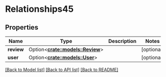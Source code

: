 # Relationships45

## Properties

Name | Type | Description | Notes
------------ | ------------- | ------------- | -------------
**review** | Option<[**crate::models::Review**](review.md)> |  | [optional]
**user** | Option<[**crate::models::User**](user.md)> |  | [optional]

[[Back to Model list]](../README.md#documentation-for-models) [[Back to API list]](../README.md#documentation-for-api-endpoints) [[Back to README]](../README.md)


